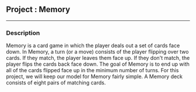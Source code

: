 ## Project : Memory  
_____________________

### Description

Memory is a card game in which the player deals out a set of cards face down. In Memory, a turn (or a move) consists of the player flipping over two cards. If they match, the player leaves them face up. If they don't match, the player flips the cards back face down. The goal of Memory is to end up with all of the cards flipped face up in the minimum number of turns. For this project, we will keep our model for Memory fairly simple. A Memory deck consists of eight pairs of matching cards.


